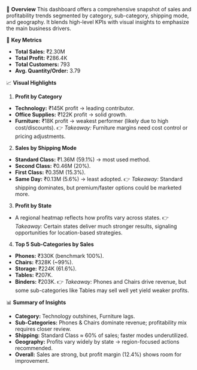 🔹 **Overview**
This dashboard offers a comprehensive snapshot of sales and profitability trends segmented by category, sub-category, shipping mode, and geography. It blends high-level KPIs with visual insights to emphasize the main business drivers.

📌 **Key Metrics**

* **Total Sales:** ₹2.30M
* **Total Profit:** ₹286.4K
* **Total Customers:** 793
* **Avg. Quantity/Order:** 3.79

📈 **Visual Highlights**

1. **Profit by Category**

* **Technology:** ₹145K profit → leading contributor.
* **Office Supplies:** ₹122K profit → solid growth.
* **Furniture:** ₹18K profit → weakest performer (likely due to high cost/discounts).
  👉 *Takeaway:* Furniture margins need cost control or pricing adjustments.

2. **Sales by Shipping Mode**

* **Standard Class:** ₹1.36M (59.1%) → most used method.
* **Second Class:** ₹0.46M (20%).
* **First Class:** ₹0.35M (15.3%).
* **Same Day:** ₹0.13M (5.6%) → least adopted.
  👉 *Takeaway:* Standard shipping dominates, but premium/faster options could be marketed more.

3. **Profit by State**

* A regional heatmap reflects how profits vary across states.
  👉 *Takeaway:* Certain states deliver much stronger results, signaling opportunities for location-based strategies.

4. **Top 5 Sub-Categories by Sales**

* **Phones:** ₹330K (benchmark 100%).
* **Chairs:** ₹328K (~99%).
* **Storage:** ₹224K (61.6%).
* **Tables:** ₹207K.
* **Binders:** ₹203K.
  👉 *Takeaway:* Phones and Chairs drive revenue, but some sub-categories like Tables may sell well yet yield weaker profits.

📊 **Summary of Insights**

* **Category:** Technology outshines, Furniture lags.
* **Sub-Categories:** Phones & Chairs dominate revenue; profitability mix requires closer review.
* **Shipping:** Standard Class ≈ 60% of sales; faster modes underutilized.
* **Geography:** Profits vary widely by state → region-focused actions recommended.
* **Overall:** Sales are strong, but profit margin (12.4%) shows room for improvement.
